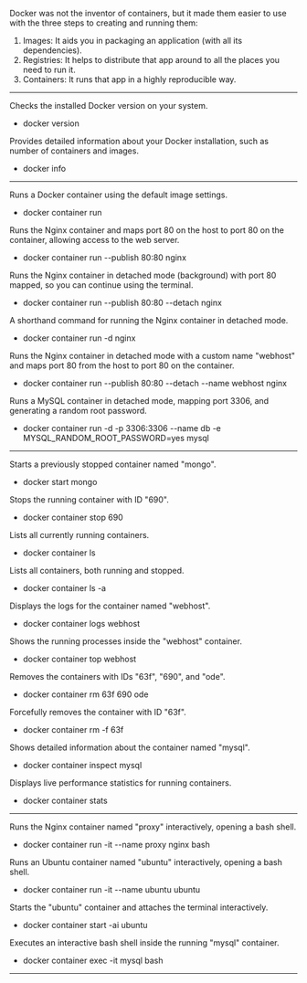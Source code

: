Docker was not the inventor of containers, but it made them easier to use with the three steps to creating and running them:

1.  Images: It aids you in packaging an application (with all its dependencies).
2.  Registries: It helps to distribute that app around to all the places you need to run it.
3.  Containers: It runs that app in a highly reproducible way.
________________

Checks the installed Docker version on your system.
- docker version

Provides detailed information about your Docker installation, such as number of containers and images.
- docker info

_______________

Runs a Docker container using the default image settings.
- docker container run

Runs the Nginx container and maps port 80 on the host to port 80 on the container, allowing access to the web server.
- docker container run --publish 80:80 nginx

Runs the Nginx container in detached mode (background) with port 80 mapped, so you can continue using the terminal.
- docker container run --publish 80:80 --detach nginx

A shorthand command for running the Nginx container in detached mode.
- docker container run -d nginx

Runs the Nginx container in detached mode with a custom name "webhost" and maps port 80 from the host to port 80 on the container.
- docker container run --publish 80:80 --detach --name webhost nginx

Runs a MySQL container in detached mode, mapping port 3306, and generating a random root password.
- docker container run -d -p 3306:3306 --name db -e MYSQL_RANDOM_ROOT_PASSWORD=yes mysql

_______________

Starts a previously stopped container named "mongo".
- docker start mongo

Stops the running container with ID "690".
- docker container stop 690

Lists all currently running containers.
- docker container ls

Lists all containers, both running and stopped.
- docker container ls -a

Displays the logs for the container named "webhost".
- docker container logs webhost

Shows the running processes inside the "webhost" container.
- docker container top webhost

Removes the containers with IDs "63f", "690", and "ode".
- docker container rm 63f 690 ode

Forcefully removes the container with ID "63f".
- docker container rm -f 63f

Shows detailed information about the container named "mysql".
- docker container inspect mysql

Displays live performance statistics for running containers.
- docker container stats

____________

Runs the Nginx container named "proxy" interactively, opening a bash shell.
- docker container run -it --name proxy nginx bash

Runs an Ubuntu container named "ubuntu" interactively, opening a bash shell.
- docker container run -it --name ubuntu ubuntu

Starts the "ubuntu" container and attaches the terminal interactively.
- docker container start -ai ubuntu

Executes an interactive bash shell inside the running "mysql" container.
- docker container exec -it mysql bash
_____________
